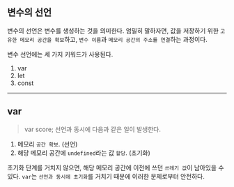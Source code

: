 ## 변수의 선언

변수의 선언은 변수를 생성하는 것을 의미한다.
엄밀히 말하자면, 값을 저장하기 위한 `고유한 메모리 공간을 확보`하고, `변수 이름`과 `메모리 공간의 주소를 연결`하는 과정이다.

변수 선언에는 세 가지 키워드가 사용된다.

1. var
2. let
3. const

---

## var

> var score;
> 선언과 동시에 다음과 같은 일이 발생한다.

1. 메모리 `공간 확보`. (선언)
2. 해당 메모리 공간에 `undefined`라는 값 `할당`. (초기화)

초기화 단계를 거치지 않으면, 해당 메모리 공간에 이전에 쓰던 `쓰레기 값`이 남아있을 수 있다.
`var`는 `선언과 동시에 초기화`를 거치기 때문에 이러한 문제로부터 안전하다.
